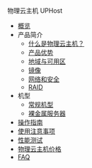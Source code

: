 <div class="sidebar_title icon__uphost"> 物理云主机 UPHost</div>

* [概览](compute/uphost/overview)
* 产品简介
    * [什么是物理云主机？](compute/uphost/concepts/uphost)
    * [产品优势](compute/uphost/concepts/advantages)
    * [地域与可用区](compute/uphost/concepts/az)
    * [镜像](compute/uphost/concepts/image)
    * [网络和安全](compute/uphost/concepts/network)
    * [RAID](compute/uphost/concepts/raid)
* 机型
    * [常规机型](compute/uphost/type/normal)
    * [裸金属服务器](compute/uphost/type/baremetal)
* [操作指南](compute/uphost/common)
* [使用注意事项](compute/uphost/notice)
* [性能测试](compute/uphost/io_uphost)
* [物理云主机价格](compute/uphost/price)
* [FAQ](compute/uphost/faq)

       
    
        
